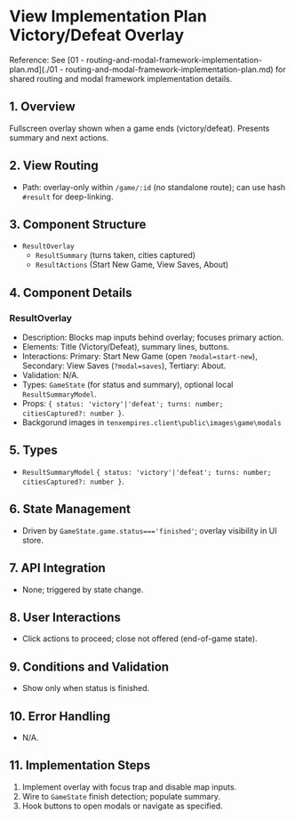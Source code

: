 # View Implementation Plan Victory/Defeat Overlay

Reference: See [01 - routing-and-modal-framework-implementation-plan.md](./01 - routing-and-modal-framework-implementation-plan.md) for shared routing and modal framework implementation details.

## 1. Overview
Fullscreen overlay shown when a game ends (victory/defeat). Presents summary and next actions.

## 2. View Routing
- Path: overlay-only within `/game/:id` (no standalone route); can use hash `#result` for deep-linking.

## 3. Component Structure
- `ResultOverlay`
  - `ResultSummary` (turns taken, cities captured)
  - `ResultActions` (Start New Game, View Saves, About)

## 4. Component Details
### ResultOverlay
- Description: Blocks map inputs behind overlay; focuses primary action.
- Elements: Title (Victory/Defeat), summary lines, buttons.
- Interactions: Primary: Start New Game (open `?modal=start-new`), Secondary: View Saves (`?modal=saves`), Tertiary: About.
- Validation: N/A.
- Types: `GameState` (for status and summary), optional local `ResultSummaryModel`.
- Props: `{ status: 'victory'|'defeat'; turns: number; citiesCaptured?: number }`.
- Backgorund images in `tenxempires.client\public\images\game\modals`

## 5. Types
- `ResultSummaryModel` `{ status: 'victory'|'defeat'; turns: number; citiesCaptured?: number }`.

## 6. State Management
- Driven by `GameState.game.status==='finished'`; overlay visibility in UI store.

## 7. API Integration
- None; triggered by state change.

## 8. User Interactions
- Click actions to proceed; close not offered (end-of-game state).

## 9. Conditions and Validation
- Show only when status is finished.

## 10. Error Handling
- N/A.

## 11. Implementation Steps
1. Implement overlay with focus trap and disable map inputs.
2. Wire to `GameState` finish detection; populate summary.
3. Hook buttons to open modals or navigate as specified.
